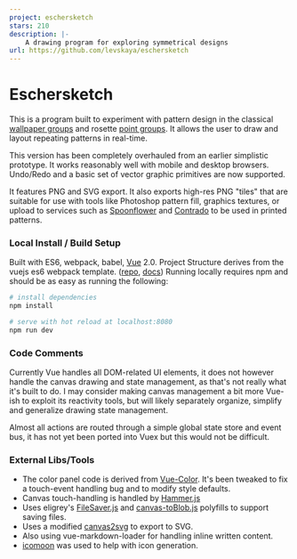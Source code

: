 ```yaml
---
project: eschersketch
stars: 210
description: |-
    A drawing program for exploring symmetrical designs
url: https://github.com/levskaya/eschersketch
---
```


Eschersketch
===========

This is a program built to experiment with pattern design in the classical [wallpaper groups][1] and rosette
[point groups][2].  It allows the user to draw and layout repeating patterns in real-time.

This version has been completely overhauled from an earlier simplistic prototype.  It works reasonably well
with mobile and desktop browsers.  Undo/Redo and a basic set of vector graphic primitives are now supported.

It features PNG and SVG export.  It also exports high-res PNG "tiles" that are suitable for use with tools
like Photoshop pattern fill, graphics textures, or upload to services such as [Spoonflower][spoon] and
[Contrado][contrado] to be used in printed patterns.

### Local Install / Build Setup

Built with ES6, webpack, babel, [Vue][vue] 2.0. Project Structure derives from the vuejs es6 webpack template.
([repo][tmplrepo], [docs][tmpldocs])  Running locally requires npm and should be as easy as running the following:

``` bash
# install dependencies
npm install

# serve with hot reload at localhost:8080
npm run dev
```

### Code Comments

Currently Vue handles all DOM-related UI elements, it does not however handle the canvas drawing and state
management, as that's not really what it's built to do.  I may consider making canvas management a bit more
Vue-ish to exploit its reactivity tools, but will likely separately organize, simplify and generalize drawing
state management.

Almost all actions are routed through a simple global state store and event bus, it has not yet been ported into
Vuex but this would not be difficult.

### External Libs/Tools

- The color panel code is derived from [Vue-Color][vc]. It's been tweaked to fix a touch-event handling bug and to
  modify style defaults.
- Canvas touch-handling is handled by [Hammer.js][hammer]
- Uses eligrey's [FileSaver.js][fs] and [canvas-toBlob.js][ctb] polyfills to support saving files.
- Uses a modified [canvas2svg][c2s] to export to SVG.
- Also using vue-markdown-loader for handling inline written content.
- [icomoon][icomoon] was used to help with icon generation.


[1]: http://en.wikipedia.org/wiki/Wallpaper_group
[2]: https://en.wikipedia.org/wiki/Point_group
[spoon]: https://www.spoonflower.com/designs/new
[contrado]: https://www.contrado.com/
[vue]:https://vuejs.org/
[vc]: https://github.com/xiaokaike/vue-color
[tmplrepo]:https://github.com/vuejs-templates/webpack
[tmpldocs]:https://vuejs-templates.github.io/webpack/
[hammer]: https://hammerjs.github.io/
[fs]:https://github.com/eligrey/FileSaver.js
[ctb]:https://github.com/eligrey/canvas-toBlob.js
[c2s]: https://github.com/gliffy/canvas2svg
[icomoon]: https://icomoon.io/

